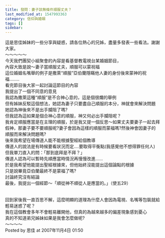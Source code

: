 ```yaml
---
title: 發問：妻子該無條件順服丈夫？
last_modified_at: 1547993363
category: 信仰與婚姻
tags: []
sidebar: 
---
```


<p>這是思佳姊妹的一些分享與疑惑，請各位熱心的兄姊，盡量多發表一些看法。謝謝大家。<br/><!--more-->～～～～～<br/>今天我們團契小組聚會的內容是看基督教電視台某婚姻節目，<br/>內容大致是說〜妻子當順服丈夫，順服可以蒙祝福<br/>這位婚姻名嘴舉的例子是撒萊“順服”亞伯蘭隱瞞他人妻的身份後來蒙神的祝福……..<br/>看完節目後大家一起討論這節目的內容<br/>我提出了一個不同意的意見<br/>我認為撒萊這種“順服”是不合神心意的，這是個很爛的舉例<br/>但有姊妹反駁這個想法，她認為妻子只要盡自己順服的本分，神就會來解決問題<br/>她認為神後來不是出手攔阻了嗎?<br/>但我認為這如果是個合神心意的順服，神又何必出手攔阻呢？<br/>我肯定順服應當是在主理的順服，於是我又提一個反思〜如果丈夫要妻子一起去拜假神，那妻子要不要順服呢?妻子會因為這樣的順服而蒙福嗎?然後神會因妻子的順服而來解決問題嗎?<br/>後來我希望在場傳道人能不能根據聖經給個教導<br/>傳道人的說法是有時候要看狀況而定….要取得平衡點(我感覺他不想得罪任何人)<br/>但我單刀直入的問：「那到底拜是不拜？」<br/>傳道人認為可以暫時先順應當時情況再慢慢改進……<br/>於是我希望他能提出聖經根據來，但他始終沒能提出這個論點的根據<br/>只是說畢竟亞伯蘭最終不是蒙福了嗎?<br/>討論終究沒有結論<br/>最後，我提出一個經節〜「順從神不順從人是應當的。」（使五29）<br/><br/><br/>回到家後我一直百思不解，這麼明顯的道理為什麼人會因為電視、名嘴等包裝就給輕易迷惑了呢？<br/>我在這個教會多年不會輕易離開他，但真的為越來越多的偏差現象感到憂心<br/>真的不知道弟兄姊妹如果是我會怎麼做呢?<br/>～～～～<br/>Posted by 思佳 at 2007年11月4日 01:50 <br/><br/></p><p> </p><br/><br/><br/><br/><br/>